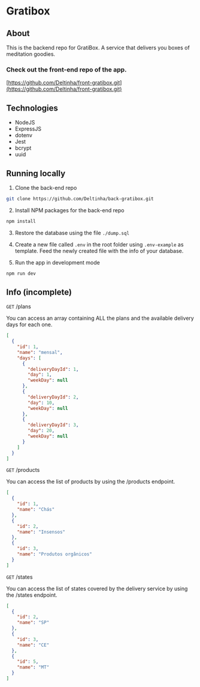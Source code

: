 # Gratibox

## About

This is the backend repo for GratiBox. A service that delivers you boxes of meditation goodies.

### Check out the front-end repo of the app.

[https://github.com/Deltinha/front-gratibox.git](https://github.com/Deltinha/front-gratibox.git)

## Technologies

- NodeJS
- ExpressJS
- dotenv
- Jest
- bcrypt
- uuid

## Running locally

1. Clone the back-end repo

```sh
git clone https://github.com/Deltinha/back-gratibox.git
```

2. Install NPM packages for the back-end repo

```sh
npm install
```

3. Restore the database using the file `./dump.sql`

4. Create a new file called `.env` in the root folder using `.env-example` as template. Feed the newly created file with the info of your database.

5. Run the app in development mode

```sh
npm run dev
```

## Info (incomplete)

`GET` /plans

You can access an array containing ALL the plans and the available delivery days for each one.

```json
[
  {
    "id": 1,
    "name": "mensal",
    "days": [
      {
        "deliveryDayId": 1,
        "day": 1,
        "weekDay": null
      },
      {
        "deliveryDayId": 2,
        "day": 10,
        "weekDay": null
      },
      {
        "deliveryDayId": 3,
        "day": 20,
        "weekDay": null
      }
    ]
  }
]
```

`GET` /products

You can access the list of products by using the /products endpoint.

```json
[
  {
    "id": 1,
    "name": "Chás"
  },
  {
    "id": 2,
    "name": "Insensos"
  },
  {
    "id": 3,
    "name": "Produtos orgânicos"
  }
]
```

`GET` /states

You can access the list of states covered by the delivery service by using the /states endpoint.

```json
[
  {
    "id": 2,
    "name": "SP"
  },
  {
    "id": 3,
    "name": "CE"
  },
  {
    "id": 5,
    "name": "MT"
  }
]
```
